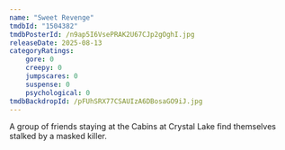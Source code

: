 ```yaml
---
name: "Sweet Revenge"
tmdbId: "1504382"
tmdbPosterId: /n9ap5I6VsePRAK2U67CJp2gOghI.jpg
releaseDate: 2025-08-13
categoryRatings:
    gore: 0
    creepy: 0
    jumpscares: 0
    suspense: 0
    psychological: 0
tmdbBackdropId: /pFUhSRX77CSAUIzA6DBosaGO9iJ.jpg
---
```

A group of friends staying at the Cabins at Crystal Lake find themselves stalked by a masked killer.
